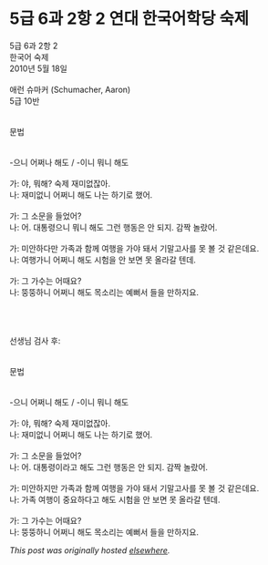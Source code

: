 # 5급 6과 2항 2 연대 한국어학당 숙제

<div>
<p>5급 6과 2항 2<br>한국어 숙제<br>2010년 5월 18일<br><br>애런 슈마커 (Schumacher, Aaron)<br>5급 10반<br><br><br>문법<br><br><br>-으니 어쩌나 해도 / -이니 뭐니 해도<br><br>가: 야, 뭐해? 숙제 재미없잖아.<br>나: 재미없니 어쩌니 해도 나는 하기로 했어.<br><br>가: 그 소문을 들었어?<br>나: 어. 대통령으니 뭐니 해도 그런 행동은 안 되지. 감짝 놀랐어.<br><br>가: 미안하다만 가족과 함께 여행을 가야 돼서 기말고사를 못 볼 것 같은데요.<br>나: 여행가니 어쩌니 해도 시험을 안 보면 못 올라갈 텐데.<br><br>가: 그 가수는 어때요?<br>나: 뚱뚱하니 어쩌니 해도 목소리는 예뻐서 들을 만하지요.</p>
<div><br></div>
<div><br></div>
<div><br></div>
<div>선생님 검사 후:</div>
<div><br></div>
<div><br></div>
<div>문법<br><br><br>-으니 어쩌니 해도 / -이니 뭐니 해도<br><br>가: 야, 뭐해? 숙제 재미없잖아.<br>나: 재미없니 어쩌니 해도 나는 하기로 했어.<br><br>가: 그 소문을 들었어?<br>나: 어. 대통령이라고 해도 그런 행동은 안 되지. 감짝 놀랐어.<br><br>가: 미안하지만 가족과 함께 여행을 가야 돼서 기말고사를 못 볼 것 같은데요.<br>나: 가족 여행이 중요하다고 해도 시험을 안 보면 못 올라갈 텐데.<br><br>가: 그 가수는 어때요?<br>나: 뚱뚱하니 어쩌니 해도 목소리는 예뻐서 들을 만하지요.</div>
</div>


*This post was originally hosted [elsewhere](http://planspace.blogspot.com/2010/05/5-6-2-2.html).*
